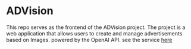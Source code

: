 # ADVision
This repo serves as the frontend of the ADVision project. The project is a web application that allows users to create and manage advertisements based on Images. powered by the OpenAI API. see the service [here](https://github.com/RiverDave/ADVision-API)
